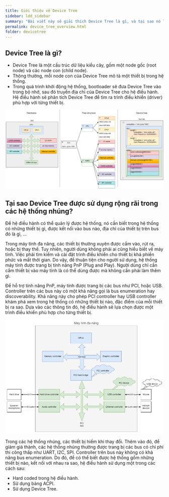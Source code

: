 ```yaml
---
title: Giới thiệu về Device Tree
sidebar: ldd_sidebar
summary: "Bài viết này sẽ giải thích Device Tree là gì, và tại sao nó lại được sử dụng rộng rãi trong hầu hết các thiết bị nhúng."
permalink: device_tree_overview.html
folder: devicetree
---
```


## Device Tree là gì?

- Device Tree là một cấu trúc dữ liệu kiểu cây, gồm một node gốc (root node) và các node con (child node).
- Thông thường, mỗi node con của Device Tree mô tả một thiết bị trong hệ thống.
- Trong quá trình khởi động hệ thống, bootloader sẽ đưa Device Tree vào trong bộ nhớ, sau đó truyền địa chỉ của Device Tree cho hệ điều hành. Hệ điều hành sẽ phân tích Device Tree để tìm ra trình điều khiển (driver) phù hợp với từng thiết bị.

![Ví dụ về Device Tree](../../../../images/phan_mem/device_tree/gioi_thieu_devicetree_01.png)


## Tại sao Device Tree được sử dụng rộng rãi trong các hệ thống nhúng?

Để hệ điều hành có thể quản lý được hệ thống, nó cần biết trong hệ thống có những thiết bị gì, được kết nối vào bus nào, địa chỉ của thiết bị trên bus đó là gì, ...

Trong máy tính đa năng, các thiết bị thường xuyên được cắm vào, rút ra, hoặc bị thay thế. Tuy nhiên, người dùng không phải ai cũng hiểu biết về máy tính. Việc phải tìm kiếm và cài đặt trình điều khiển cho thiết bị khá phiền phức và mất thời gian. Do vậy, để thuận tiện cho người sử dụng, hệ thống máy tính được trang bị tính năng PnP (Plug and Play). Người dùng chỉ cần cắm thiết bị vào máy tính là có thể dùng được mà không cần phải làm thêm gì.

Để hỗ trợ tính năng PnP, máy tính được trang bị các bus như PCI, hoặc USB. Controller trên các bus này có một khả năng gọi là bus enumeration hay discoverability. Khả năng này cho phép PCI controller hay USB controller khám phá xem trong hệ thống có những thiết bị nào, đặc điểm của mỗi thiết bị ra sao. Dựa vào các thông tin đó, hệ điều hành sẽ lựa chọn được một trình điều khiển phù hợp cho từng thiết bị.

![Sơ đồ khối máy tính PC](../../../../images/phan_mem/device_tree/gioi_thieu_devicetree_02.png)

Trong các hệ thống nhúng, các thiết bị hiếm khi thay đổi. Thêm vào đó, để giảm giá thành, các hệ thống nhúng thường được trang bị các bus có chi phí thi công thấp như UART, I2C, SPI. Controller trên bus này không có khả năng bus enumeration. Do đó, để có thể biết được hệ thống gồm những thiết bị nào, kết nối với nhau ra sao, hệ điều hành sử dụng một trong các cách sau:
- Hard coded trong hệ điều hành.
- Sử dụng bảng ACPI.
- Sử dụng Device Tree.
